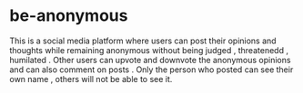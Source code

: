 # be-anonymous
 This is a social media platform where users can post their opinions and thoughts while remaining anonymous without being judged , threatenedd , humilated . Other users can upvote and downvote the anonymous opinions and can also comment on posts . Only the person who posted can see their own name , others will not be able to see it.
